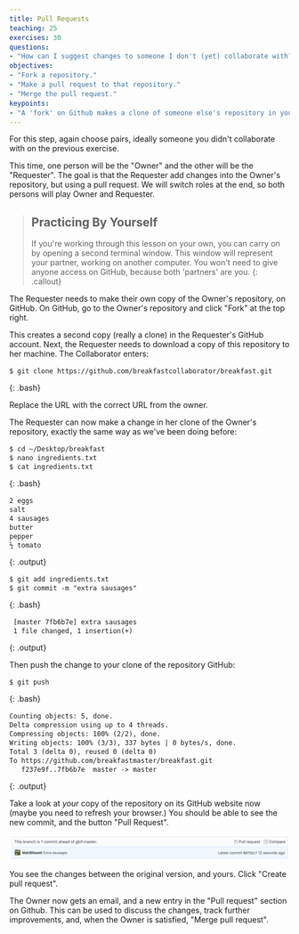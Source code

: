 ```yaml
---
title: Pull Requests
teaching: 25
exercises: 30
questions:
- "How can I suggest changes to someone I don't (yet) collaborate with?"
objectives:
- "Fork a repository."
- "Make a pull request to that repository."
- "Merge the pull request."
keypoints:
- "A 'fork' on Github makes a clone of someone else's repository in your area."
---
```


For this step, again choose pairs, ideally someone you didn't collaborate with
on the previous exercise.

This time, one person will be the "Owner" and the other
will be the "Requester". The goal is that the Requester add changes into
the Owner's repository, but using a pull request. We will switch roles at the end, so both persons will
play Owner and Requester.

> ## Practicing By Yourself
>
> If you're working through this lesson on your own, you can carry on by opening
> a second terminal window.
> This window will represent your partner, working on another computer. You
> won't need to give anyone access on GitHub, because both 'partners' are you.
{: .callout}

The Requester needs to make their own copy of the Owner's repository, on GitHub.
On GitHub, go to the Owner's repository and click "Fork" at the top right.

This creates a second copy (really a clone) in the Requester's GitHub account.
Next, the Requester needs to download a copy of this repository to her
 machine. The Collaborator enters:

~~~
$ git clone https://github.com/breakfastcollaborator/breakfast.git
~~~
{: .bash}

Replace the URL with the correct URL from the owner.

The Requester can now make a change in her clone of the Owner's repository,
exactly the same way as we've been doing before:

~~~
$ cd ~/Desktop/breakfast
$ nano ingredients.txt
$ cat ingredients.txt
~~~
{: .bash}

~~~
2 eggs
salt
4 sausages
butter
pepper
½ tomato
~~~
{: .output}

~~~
$ git add ingredients.txt
$ git commit -m "extra sausages"
~~~
{: .bash}

~~~
 [master 7fb6b7e] extra sausages
 1 file changed, 1 insertion(+)
~~~
{: .output}

Then push the change to your clone of the repository GitHub:

~~~
$ git push
~~~
{: .bash}

~~~
Counting objects: 5, done.
Delta compression using up to 4 threads.
Compressing objects: 100% (2/2), done.
Writing objects: 100% (3/3), 337 bytes | 0 bytes/s, done.
Total 3 (delta 0), reused 0 (delta 0)
To https://github.com/breakfastmaster/breakfast.git
   f237e9f..7fb6b7e  master -> master
~~~
{: .output}

Take a look at *your* copy of the repository on its GitHub website now (maybe you need
to refresh your browser.) You should be able to see the new commit, and the button "Pull Request".

![](../fig/pull_request_1.png)

You see the changes between the original version, and yours.  Click "Create pull request".

The Owner now gets an email, and a new entry in the "Pull request" section on Github.  This can be used
to discuss the changes, track further improvements, and, when the Owner is satisfied, "Merge pull request".
